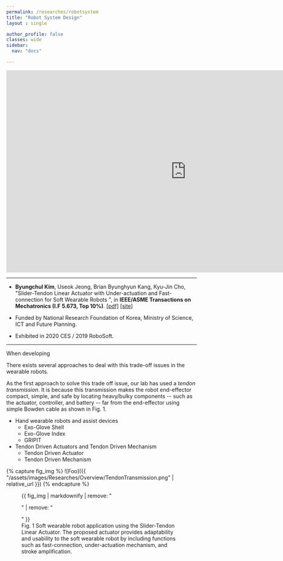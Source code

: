 ```yaml
---
permalink: /researches/robotsystem
title: "Robot System Design"
layout : single

author_profile: false
classes: wide
sidebar:
  nav: "docs"

---
```

<iframe width="950" height="534" src="https://www.youtube.com/embed/fLd5IRjUdt0" title="YouTube video player" frameborder="0" allow="accelerometer; autoplay; clipboard-write; encrypted-media; gyroscope; picture-in-picture" allowfullscreen></iframe>


---
- **Byungchul Kim**, Useok Jeong, Brian Byunghyun Kang, Kyu-Jin Cho, "Slider-Tendon Linear Actuator with Under-actuation and Fast-connection for Soft Wearable Robots ", in **IEEE/ASME Transactions on Mechatronics (I.F 5.673, Top 10%)**. [[pdf]][Tmech_pdf] [[site]][Tmech_link] 

- Funded by National Research Foundation of Korea, Ministry of Science, ICT and Future Planning.

- Exhibited in 2020 CES / 2019 RoboSoft.


---

When developing 



There exists several approaches to deal with this trade-off issues in the wearable robots.

As the first approach to solve this trade off issue, our lab has used a <i>tendon transmission</i>. It is because this transmission makes the robot end-effector compact, simple, and safe by locating heavy/bulky components -- such as the actuator, controller, and battery -- far from the end-effector using simple Bowden cable as shown in Fig. 1.

- Hand wearable robots and assist devices
  - Exo-Glove Shell
  - Exo-Glove Index
  - GRIPIT
- Tendon Driven Actuators and Tendon Driven Mechanism
  - Tendon Driven Actuator
  - Tendon Driven Mechanism


{% capture fig_img %}
![Foo]({{ "/assets/images/Researches/Overview/TendonTransmission.png" | relative_url }})
{% endcapture %}

<figure>
  {{ fig_img | markdownify | remove: "<p>" | remove: "</p>" }}
  <figcaption>Fig. 1 Soft wearable robot application using the Slider-Tendon Linear Actuator. The proposed actuator provides adaptability and usability to the soft wearable robot by including functions such as fast-connection, under-actuation mechanism, and stroke amplification.</figcaption>
</figure>

[Tmech_pdf]:https://github.com/bc-kim/bc-kim.github.io/blob/master/assets/Publications/Slider-Tendon_Linear_Actuator_With_Under-Actuation_and_Fast-Connection_for_Soft_Wearable_Robots.pdf
[Tmech_link]: https://ieeexplore.ieee.org/document/9314058 
